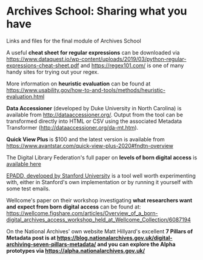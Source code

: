 # Archives School: Sharing what you have
Links and files for the final module of Archives School

A useful <b>cheat sheet for regular expressions</b> can be downloaded via https://www.dataquest.io/wp-content/uploads/2019/03/python-regular-expressions-cheat-sheet.pdf and https://regex101.com/ is one of many handy sites for trying out your regex.

More information on <b>heuristic evaluation</b> can be found at https://www.usability.gov/how-to-and-tools/methods/heuristic-evaluation.html

<b>Data Accessioner</b> (developed by Duke University in North Carolina) is available from http://dataaccessioner.org/. Output from the tool can be transformed directly into HTML or CSV using the associated Metadata Transformer (http://dataaccessioner.org/da-mt.htm).

<b> Quick View Plus </B> is $100 and the latest version is available from https://www.avantstar.com/quick-view-plus-2020#fndtn-overview

The Digital Library Federation's full paper on <b>levels of born digital access</b> is <a href="https://osf.io/hqmy4/">available here</a>

<a href="https://library.stanford.edu/projects/epadd">EPADD, developed by Stanford University</a> is a tool well worth experimenting with, either in Stanford's own implementation or by running it yourself with some test emails.

Wellcome's paper on their workshop investigating <b> what researchers want and expect from born digital access </b> can be found at: https://wellcome.figshare.com/articles/Overview_of_a_born-digital_archives_access_workshop_held_at_Wellcome_Collection/6087194

On the National Archives' own website Matt Hillyard's excellent <b>7 Pillars of Metadata</a> post is at https://blog.nationalarchives.gov.uk/digital-archiving-seven-pillars-metadata/ and you can explore the <b> Alpha prototypes </a> via https://alpha.nationalarchives.gov.uk/
